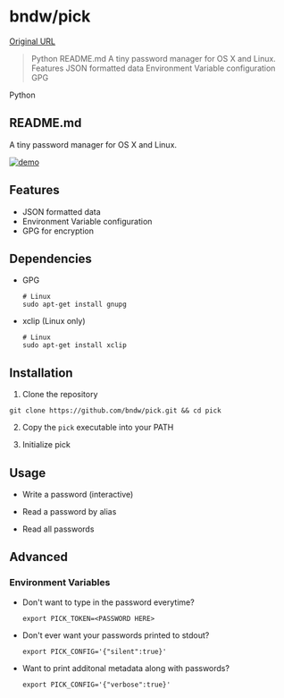 # bndw/pick

[Original URL](https://github.com/bndw/pick)

> Python README.md A tiny password manager for OS X and Linux. Features JSON formatted data Environment Variable configuration GPG

<span class="language-color">Python</span>

## README.md

A tiny password manager for OS X and Linux.

[![demo](https://github.com/bndw/pick/raw/master/demo.gif)](https://github.com/bndw/pick/raw/master/demo.gif)

## [](https://github.com/bndw/pick#features)Features

- JSON formatted data
- Environment Variable configuration
- GPG for encryption

## [](https://github.com/bndw/pick#dependencies)Dependencies

- GPG

  ```
  # Linux
  sudo apt-get install gnupg
  ```

- xclip (Linux only)

  ```
  # Linux
  sudo apt-get install xclip
  ```

## [](https://github.com/bndw/pick#installation)Installation

1. Clone the repository

  ```
  git clone https://github.com/bndw/pick.git && cd pick
  ```

2. Copy the `pick` executable into your PATH

3. Initialize pick

## [](https://github.com/bndw/pick#usage)Usage

- Write a password (interactive)

- Read a password by alias

- Read all passwords

## [](https://github.com/bndw/pick#advanced)Advanced

### [](https://github.com/bndw/pick#environment-variables)Environment Variables

- Don't want to type in the password everytime?

  ```
  export PICK_TOKEN=<PASSWORD HERE>
  ```

- Don't ever want your passwords printed to stdout?

  ```
  export PICK_CONFIG='{"silent":true}'
  ```

- Want to print additonal metadata along with passwords?

  ```
  export PICK_CONFIG='{"verbose":true}'
  ```
